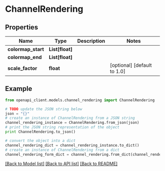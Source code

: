 # ChannelRendering


## Properties
Name | Type | Description | Notes
------------ | ------------- | ------------- | -------------
**colormap_start** | **List[float]** |  | 
**colormap_end** | **List[float]** |  | 
**scale_factor** | **float** |  | [optional] [default to 1.0]

## Example

```python
from openapi_client.models.channel_rendering import ChannelRendering

# TODO update the JSON string below
json = "{}"
# create an instance of ChannelRendering from a JSON string
channel_rendering_instance = ChannelRendering.from_json(json)
# print the JSON string representation of the object
print ChannelRendering.to_json()

# convert the object into a dict
channel_rendering_dict = channel_rendering_instance.to_dict()
# create an instance of ChannelRendering from a dict
channel_rendering_form_dict = channel_rendering.from_dict(channel_rendering_dict)
```
[[Back to Model list]](../README.md#documentation-for-models) [[Back to API list]](../README.md#documentation-for-api-endpoints) [[Back to README]](../README.md)


